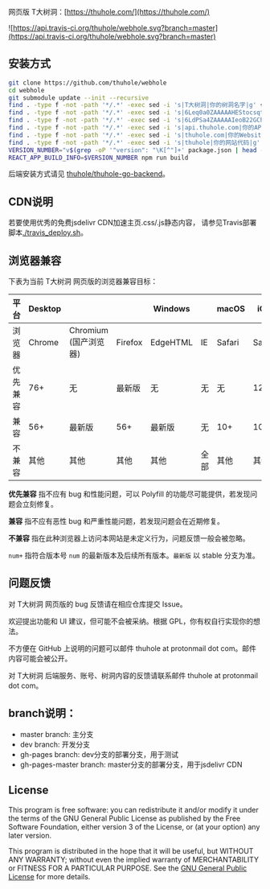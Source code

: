 网页版 T大树洞：[https://thuhole.com/](https://thuhole.com/)

![https://api.travis-ci.org/thuhole/webhole.svg?branch=master](https://api.travis-ci.org/thuhole/webhole.svg?branch=master)

## 安装方式
```bash
git clone https://github.com/thuhole/webhole
cd webhole
git submodule update --init --recursive
find . -type f -not -path '*/.*' -exec sed -i 's|T大树洞|你的树洞名字|g' {} +
find . -type f -not -path '*/.*' -exec sed -i 's|6Leq0a0ZAAAAAHEStocsqtJfKEs9APB0LdgzTNfZ|你的reCAPTCHA v3前端Key|g' {} +
find . -type f -not -path '*/.*' -exec sed -i 's|6LdPSa4ZAAAAAIeoB22GChKqrF1H0R_BaEGGz7Hf|你的reCAPTCHA v2前端Key|g' {} +
find . -type f -not -path '*/.*' -exec sed -i 's|api.thuhole.com|你的API地址|g' {} +
find . -type f -not -path '*/.*' -exec sed -i 's|thuhole.com|你的Website地址|g' {} +
find . -type f -not -path '*/.*' -exec sed -i 's|thuhole|你的网站代码|g' {} +
VERSION_NUMBER="v$(grep -oP '"version": "\K[^"]+' package.json | head -n1)"
REACT_APP_BUILD_INFO=$VERSION_NUMBER npm run build
```

后端安装方式请见 [thuhole/thuhole-go-backend](https://github.com/thuhole/thuhole-go-backend )。

## CDN说明

若要使用优秀的免费jsdelivr CDN加速主页.css/.js静态内容，
请参见Travis部署脚本[./travis_deploy.sh](./travis_deploy.sh)。

## 浏览器兼容

下表为当前 T大树洞 网页版的浏览器兼容目标：

| 平台     | Desktop |                            |         | Windows  |      | macOS  | iOS    |                     | Android |                         |
| -------- | ------- | -------------------------- | ------- | -------- | ---- | ------ | ------ | ------------------- | ------- | ----------------------- |
| 浏览器   | Chrome  | Chromium<br />(国产浏览器) | Firefox | EdgeHTML | IE   | Safari | Safari | 微信<br />(WebView) | Chrome  | Chromium<br />(WebView) |
| 优先兼容 | 76+     | 无                         | 最新版  | 无       | 无   | 无     | 12+    | 无                  | 最新版  | 无                      |
| 兼容     | 56+     | 最新版                     | 56+     | 最新版   | 无   | 10+    | 10+    | 最新版              | 56+     | 最新版                  |
| 不兼容   | 其他    | 其他                       | 其他    | 其他     | 全部 | 其他   | 其他   | 其他                | 其他    | 其他                    |


**优先兼容** 指不应有 bug 和性能问题，可以 Polyfill 的功能尽可能提供，若发现问题会立刻修复。

**兼容** 指不应有恶性 bug 和严重性能问题，若发现问题会在近期修复。

**不兼容** 指在此种浏览器上访问本网站是未定义行为，问题反馈一般会被忽略。

`num+` 指符合版本号 `num` 的最新版本及后续所有版本。`最新版` 以 stable 分支为准。

## 问题反馈

对 T大树洞 网页版的 bug 反馈请在相应仓库提交 Issue。

欢迎提出功能和 UI 建议，但可能不会被采纳。根据 GPL，你有权自行实现你的想法。

不方便在 GitHub 上说明的问题可以邮件 thuhole at protonmail dot com。邮件内容可能会被公开。

对 T大树洞 后端服务、账号、树洞内容的反馈请联系邮件 thuhole at protonmail dot com。

## branch说明：
- master branch: 主分支
- dev branch: 开发分支
- gh-pages branch: dev分支的部署分支，用于测试
- gh-pages-master branch: master分支的部署分支，用于jsdelivr CDN

## License

This program is free software: you can redistribute it and/or modify it under the terms of the GNU General Public License as published by the Free Software Foundation, either version 3 of the License, or (at your option) any later version.

This program is distributed in the hope that it will be useful, but WITHOUT ANY WARRANTY; without even the implied warranty of MERCHANTABILITY or FITNESS FOR A PARTICULAR PURPOSE. See the [GNU General Public License](https://www.gnu.org/licenses/gpl-3.0.zh-cn.html) for more details.
